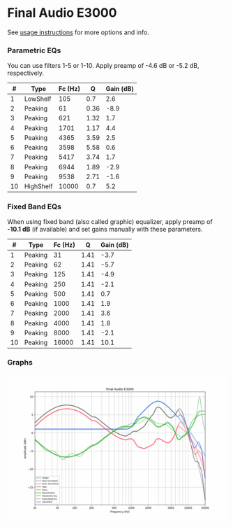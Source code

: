 # Final Audio E3000
See [usage instructions](https://github.com/jaakkopasanen/AutoEq#usage) for more options and info.

### Parametric EQs
You can use filters 1-5 or 1-10. Apply preamp of -4.6 dB or -5.2 dB, respectively.

|   # | Type      |   Fc (Hz) |    Q |   Gain (dB) |
|-----|-----------|-----------|------|-------------|
|   1 | LowShelf  |       105 | 0.7  |         2.6 |
|   2 | Peaking   |        61 | 0.36 |        -8.9 |
|   3 | Peaking   |       621 | 1.32 |         1.7 |
|   4 | Peaking   |      1701 | 1.17 |         4.4 |
|   5 | Peaking   |      4365 | 3.59 |         2.5 |
|   6 | Peaking   |      3598 | 5.58 |         0.6 |
|   7 | Peaking   |      5417 | 3.74 |         1.7 |
|   8 | Peaking   |      6944 | 1.89 |        -2.9 |
|   9 | Peaking   |      9538 | 2.71 |        -1.6 |
|  10 | HighShelf |     10000 | 0.7  |         5.2 |

### Fixed Band EQs
When using fixed band (also called graphic) equalizer, apply preamp of **-10.1 dB** (if available) and set gains manually with these parameters.

|   # | Type    |   Fc (Hz) |    Q |   Gain (dB) |
|-----|---------|-----------|------|-------------|
|   1 | Peaking |        31 | 1.41 |        -3.7 |
|   2 | Peaking |        62 | 1.41 |        -5.7 |
|   3 | Peaking |       125 | 1.41 |        -4.9 |
|   4 | Peaking |       250 | 1.41 |        -2.1 |
|   5 | Peaking |       500 | 1.41 |         0.7 |
|   6 | Peaking |      1000 | 1.41 |         1.9 |
|   7 | Peaking |      2000 | 1.41 |         3.6 |
|   8 | Peaking |      4000 | 1.41 |         1.8 |
|   9 | Peaking |      8000 | 1.41 |        -2.1 |
|  10 | Peaking |     16000 | 1.41 |        10.1 |

### Graphs
![](./Final%20Audio%20E3000.png)
